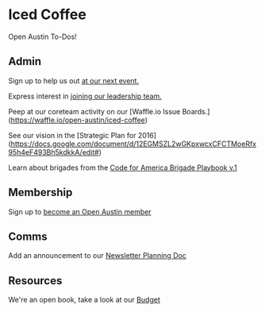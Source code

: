 # Iced Coffee

Open Austin To-Dos!

## Admin
Sign up to help us out [at our next event.](https://docs.google.com/spreadsheets/d/1gllUNFMW73nLcl13vZLQtiLX9hpwIJMON0LY6Qjp1SQ/edit#gid=0)

Express interest in [joining our leadership team.](https://openaustin.typeform.com/to/zyE0a4)

Peep at our coreteam activity on our [Waffle.io Issue Boards.]
(https://waffle.io/open-austin/iced-coffee)

See our vision in the [Strategic Plan for 2016]
(https://docs.google.com/document/d/12EGMSZL2wGKpxwcxCFCTMoeRfx95h4eF493Bh5kdkkA/edit#)

Learn about brigades from the [Code for America Brigade Playbook v.1](http://www.codeforamerica.org/brigade/static/playbook_v1_nov2015.pdf)

## Membership

Sign up to [become an Open Austin member](http://tinyurl.com/oamembership)

## Comms
Add an announcement to our [Newsletter Planning Doc](https://docs.google.com/document/d/1E1QGjLEWObfBsTN6IXt1eNu6Dggmm_4W6emLbhllAFQ/edit?usp=sharing)

## Resources

We're an open book, take a look at our [Budget](https://docs.google.com/spreadsheets/d/1r09ttR56hAUi_h5tZOxKQONG4D_WTcEaYHLLA2PCaMA/edit?usp=sharing)




